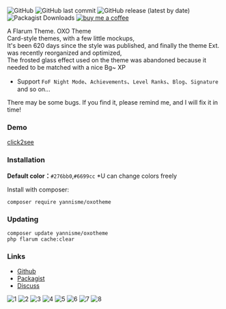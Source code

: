 ![GitHub](https://img.shields.io/github/license/yannisme/flarum-oxo-theme?style=flat-square) ![GitHub last commit](https://img.shields.io/github/last-commit/yannisme/flarum-oxo-theme?style=flat-square) ![GitHub release (latest by date)](https://img.shields.io/github/v/release/yannisme/flarum-oxo-theme?style=flat-square) ![Packagist Downloads](https://img.shields.io/packagist/dt/yannisme/oxotheme?style=flat-square) [![buy me a coffee](https://img.shields.io/badge/donate-buy%20me%20a%20coffee-yellow?label=Donate&style=flat-square)](https://www.buymeacoffee.com/yannisme)

A Flarum Theme. OXO Theme  
Card-style themes, with a few little mockups,  
It's been 620 days since the style was published, and finally the theme Ext. was recently reorganized and optimized,  
The frosted glass effect used on the theme was abandoned because it needed to be matched with a nice Bg~  XP


- Support `FoF Night Mode`、`Achievements`、`Level Ranks`、`Blog`、`Signature` and so on...

There may be some bugs. If you find it, please remind me, and I will fix it in time!

### Demo
[click2see](https://flarum.pro/)

### Installation
**Default color：**`#276bb0`,`#6699cc`
*U can change colors freely

Install with composer:
```
composer require yannisme/oxotheme
```

### Updating

```
composer update yannisme/oxotheme
php flarum cache:clear
```

### Links

- [Github](https://github.com/yannisme/flarum-oxo-theme)
- [Packagist](https://packagist.org/packages/yannisme/oxotheme)
- [Discuss](https://discuss.flarum.org/d/28681-oxo-theme)
  

![1](https://i.loli.net/2021/08/18/BmI1N47jKcTwSeQ.png)
![2](https://i.loli.net/2021/08/18/8A51B6ZvTPhLyu7.png)
![3](https://i.loli.net/2021/08/18/sJT7LRkKnbYwqdN.png)
![4](https://i.loli.net/2021/08/18/5m2JIs48j6quHSK.png)
![5](https://i.loli.net/2021/08/18/Wt2QaxHUMgAkC5J.png)
![6](https://i.loli.net/2021/08/18/IHS8uaWRAU1zMjg.png)
![7](https://i.loli.net/2021/08/18/Un2lKT1SpNOiXCF.png)
![8](https://i.loli.net/2021/08/18/JxTco6Cm1pWqbPS.png)

